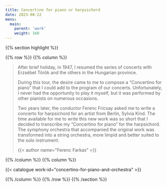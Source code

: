 ```yaml
---
title: Concertino for piano or harpsichord
date: 2023-08-22
menu:
  main:
    parent: 'work'
    weight: 160
---
```


{{% section highlight %}}

{{% row %}}
{{% column %}}

> After brief holiday, in 1947, I resumed the series of concerts with Erzsébet Török and the others in 
> the Hungarian province.
>
> During this tour, the desire came to me to compose a “Concertino for piano” that I could add to the 
> program of our concerts. Unfortunately, I never had the opportunity to play it myself, but it was 
> performed by other pianists on numerous occasions. 
> 
> Two years later, the conductor Ferenc Fricsay asked me to write a concerto for harpsichord for an 
> artist from Berlin, Sylvia Kind. The time available for me to write this new work was so short that I 
> decided to transcribe my “Concertino for piano” for the harpsichord. The symphony orchestra that 
> accompanied the original work was transformed into a string orchestra, more limpid and better suited 
> to the solo instrument.
>
> {{< author name="Ferenc Farkas" >}}
> 

{{% /column %}}
{{% column %}}


{{< catalogue work-id="concertino-for-piano-and-orchestra" >}}

{{% /column %}}
{{% /row %}}
{{% /section %}}